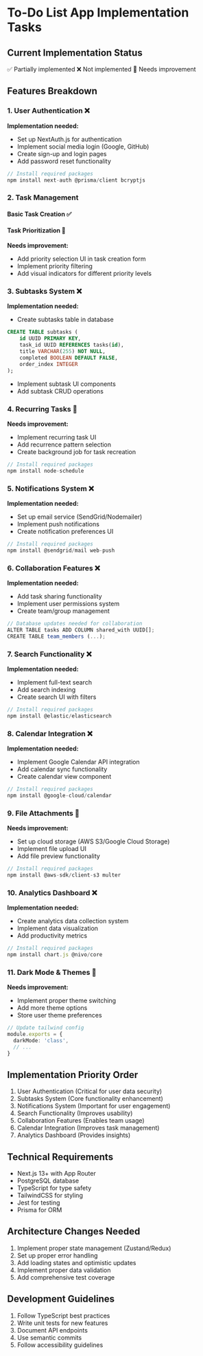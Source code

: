 # To-Do List App Implementation Tasks

## Current Implementation Status
✅ Partially implemented
❌ Not implemented
🔄 Needs improvement

## Features Breakdown

### 1. User Authentication ❌
**Implementation needed:**
- Set up NextAuth.js for authentication
- Implement social media login (Google, GitHub)
- Create sign-up and login pages
- Add password reset functionality
```typescript
// Install required packages
npm install next-auth @prisma/client bcryptjs
```

### 2. Task Management
#### Basic Task Creation ✅
#### Task Prioritization 🔄
**Needs improvement:**
- Add priority selection UI in task creation form
- Implement priority filtering
- Add visual indicators for different priority levels

### 3. Subtasks System ❌
**Implementation needed:**
- Create subtasks table in database
```sql
CREATE TABLE subtasks (
    id UUID PRIMARY KEY,
    task_id UUID REFERENCES tasks(id),
    title VARCHAR(255) NOT NULL,
    completed BOOLEAN DEFAULT FALSE,
    order_index INTEGER
);
```
- Implement subtask UI components
- Add subtask CRUD operations

### 4. Recurring Tasks 🔄
**Needs improvement:**
- Implement recurring task UI
- Add recurrence pattern selection
- Create background job for task recreation
```typescript
// Install required packages
npm install node-schedule
```

### 5. Notifications System ❌
**Implementation needed:**
- Set up email service (SendGrid/Nodemailer)
- Implement push notifications
- Create notification preferences UI
```typescript
// Install required packages
npm install @sendgrid/mail web-push
```

### 6. Collaboration Features ❌
**Implementation needed:**
- Add task sharing functionality
- Implement user permissions system
- Create team/group management
```typescript
// Database updates needed for collaboration
ALTER TABLE tasks ADD COLUMN shared_with UUID[];
CREATE TABLE team_members (...);
```

### 7. Search Functionality ❌
**Implementation needed:**
- Implement full-text search
- Add search indexing
- Create search UI with filters
```typescript
// Install required packages
npm install @elastic/elasticsearch
```

### 8. Calendar Integration ❌
**Implementation needed:**
- Implement Google Calendar API integration
- Add calendar sync functionality
- Create calendar view component
```typescript
// Install required packages
npm install @google-cloud/calendar
```

### 9. File Attachments 🔄
**Needs improvement:**
- Set up cloud storage (AWS S3/Google Cloud Storage)
- Implement file upload UI
- Add file preview functionality
```typescript
// Install required packages
npm install @aws-sdk/client-s3 multer
```

### 10. Analytics Dashboard ❌
**Implementation needed:**
- Create analytics data collection system
- Implement data visualization
- Add productivity metrics
```typescript
// Install required packages
npm install chart.js @nivo/core
```

### 11. Dark Mode & Themes 🔄
**Needs improvement:**
- Implement proper theme switching
- Add more theme options
- Store user theme preferences
```typescript
// Update tailwind config
module.exports = {
  darkMode: 'class',
  // ...
}
```

## Implementation Priority Order
1. User Authentication (Critical for user data security)
2. Subtasks System (Core functionality enhancement)
3. Notifications System (Important for user engagement)
4. Search Functionality (Improves usability)
5. Collaboration Features (Enables team usage)
6. Calendar Integration (Improves task management)
7. Analytics Dashboard (Provides insights)

## Technical Requirements
- Next.js 13+ with App Router
- PostgreSQL database
- TypeScript for type safety
- TailwindCSS for styling
- Jest for testing
- Prisma for ORM

## Architecture Changes Needed
1. Implement proper state management (Zustand/Redux)
2. Set up proper error handling
3. Add loading states and optimistic updates
4. Implement proper data validation
5. Add comprehensive test coverage

## Development Guidelines
1. Follow TypeScript best practices
2. Write unit tests for new features
3. Document API endpoints
4. Use semantic commits
5. Follow accessibility guidelines